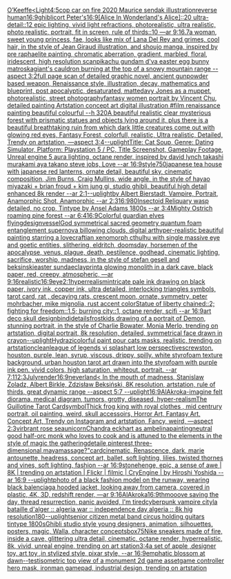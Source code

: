 [O’Keeffe](https://www.ebank.nz/aiartgenerator?category=O%E2%80%99Keeffe)[<Light](https://www.ebank.nz/aiartgenerator?category=%3CLight)[4:5](https://www.ebank.nz/aiartgenerator?category=4%3A5)[cop car on fire 2020 Maurice sendak illustration](https://www.ebank.nz/aiartgenerator?category=cop%2520car%2520on%2520fire%25202020%2520Maurice%2520sendak%2520illustration)[reverse human](https://www.ebank.nz/aiartgenerator?category=reverse%2520human)[16:9](https://www.ebank.nz/aiartgenerator?category=16%3A9)[ghibli](https://www.ebank.nz/aiartgenerator?category=ghibli)[cort Peter's](https://www.ebank.nz/aiartgenerator?category=cort%2520Peter%27s)[16:9](https://www.ebank.nz/aiartgenerator?category=16%3A9)[[Alice In Wonderland's Alice]::20 ultra-detail::12 epic lighting, vivid light refractions, photorealistic, ultra realistic, photo realistic, portrait, fit in screen, rule of thirds::10 —ar 9:16](https://www.ebank.nz/aiartgenerator?category=%5BAlice%2520In%2520Wonderland%27s%2520Alice%5D%3A%3A20%2520ultra-detail%3A%3A12%2520epic%2520lighting%2C%2520vivid%2520light%2520refractions%2C%2520photorealistic%2C%2520ultra%2520realistic%2C%2520photo%2520realistic%2C%2520portrait%2C%2520fit%2520in%2520screen%2C%2520rule%2520of%2520thirds%3A%3A10%2520%E2%80%94ar%25209%3A16)[.7](https://www.ebank.nz/aiartgenerator?category=.7)[a woman, sweet young princess, fae, looks like mix of Lana Del Rey and grimes, cool hair, in the style of Jean Giraud illustration, and shoujo manga, inspired by pre raphaelite painting, chromatic aberration, gradient, marbled, floral, iridescent, high resolution scan](https://www.ebank.nz/aiartgenerator?category=a%2520woman%2C%2520sweet%2520young%2520princess%2C%2520fae%2C%2520looks%2520like%2520mix%2520of%2520Lana%2520Del%2520Rey%2520and%2520grimes%2C%2520cool%2520hair%2C%2520in%2520the%2520style%2520of%2520Jean%2520Giraud%2520illustration%2C%2520and%2520shoujo%2520manga%2C%2520inspired%2520by%2520pre%2520raphaelite%2520painting%2C%2520chromatic%2520aberration%2C%2520gradient%2C%2520marbled%2C%2520floral%2C%2520iridescent%2C%2520high%2520resolution%2520scan)[pikachu gundam d'va easter egg bunny matroska](https://www.ebank.nz/aiartgenerator?category=pikachu%2520gundam%2520d%27va%2520easter%2520egg%2520bunny%2520matroska)[giant's cauldron burning at the top of a snowy mountain range --aspect 3:2](https://www.ebank.nz/aiartgenerator?category=giant%27s%2520cauldron%2520burning%2520at%2520the%2520top%2520of%2520a%2520snowy%2520mountain%2520range%2520--aspect%25203%3A2)[full page scan of detailed graphic novel, ancient gunpowder based weapon, Renaissance style, illustration, decay, mathematics and blueprint, post apocalyptic, desaturated, matte](https://www.ebank.nz/aiartgenerator?category=full%2520page%2520scan%2520of%2520detailed%2520graphic%2520novel%2C%2520ancient%2520gunpowder%2520based%2520weapon%2C%2520Renaissance%2520style%2C%2520illustration%2C%2520decay%2C%2520mathematics%2520and%2520blueprint%2C%2520post%2520apocalyptic%2C%2520desaturated%2C%2520matte)[davy Jones as a muppet, photorealistic, street photography](https://www.ebank.nz/aiartgenerator?category=davy%2520Jones%2520as%2520a%2520muppet%2C%2520photorealistic%2C%2520street%2520photography)[fantasy women portrait by Vincent Chu, detailed painting Artstation concept art digital illustration #film renaissance painting beautiful colourful --h 320](https://www.ebank.nz/aiartgenerator?category=fantasy%2520women%2520portrait%2520by%2520Vincent%2520Chu%2C%2520detailed%2520painting%2520Artstation%2520concept%2520art%2520digital%2520illustration%2520%23film%2520renaissance%2520painting%2520beautiful%2520colourful%2520--h%2520320)[A beautiful realistic clear  mysterious forest with prismatic statues and objects lying around it, plus there is a beautiful breathtaking ruin from which dark little creatures come out with glowing red eyes, Fantasy Forest, colorfull, realistic, Ultra realistic, Detailed, Trendy on artstation, —aspect 3:4](https://www.ebank.nz/aiartgenerator?category=A%2520beautiful%2520realistic%2520clear%2520%2520mysterious%2520forest%2520with%2520prismatic%2520statues%2520and%2520objects%2520lying%2520around%2520it%2C%2520plus%2520there%2520is%2520a%2520beautiful%2520breathtaking%2520ruin%2520from%2520which%2520dark%2520little%2520creatures%2520come%2520out%2520with%2520glowing%2520red%2520eyes%2C%2520Fantasy%2520Forest%2C%2520colorfull%2C%2520realistic%2C%2520Ultra%2520realistic%2C%2520Detailed%2C%2520Trendy%2520on%2520artstation%2C%2520%E2%80%94aspect%25203%3A4)[--uplight](https://www.ebank.nz/aiartgenerator?category=--uplight)[Title: Cat Soup, Genre: Dating Simulator, Platform: Playstation 5 / PC, Title Screenshot, Gameplay Footage, Unreal engine 5 aura lighting, octane render, inspired by david lynch takashi murakami aya takano steve jobs, Love --ar 16:9](https://www.ebank.nz/aiartgenerator?category=Title%3A%2520Cat%2520Soup%2C%2520Genre%3A%2520Dating%2520Simulator%2C%2520Platform%3A%2520Playstation%25205%2520/%2520PC%2C%2520Title%2520Screenshot%2C%2520Gameplay%2520Footage%2C%2520Unreal%2520engine%25205%2520aura%2520lighting%2C%2520octane%2520render%2C%2520inspired%2520by%2520david%2520lynch%2520takashi%2520murakami%2520aya%2520takano%2520steve%2520jobs%2C%2520Love%2520--ar%252016%3A9)[style](https://www.ebank.nz/aiartgenerator?category=style)[750](https://www.ebank.nz/aiartgenerator?category=750)[japanese tea house with japanese red lanterns, ornate detail, beautiful sky, cinematic composition, Jim Burns, Craig Mullins, wide angle, in the style of hayao miyazaki + brian froud + kim jung gi, studio ghibli, beautiful high detail enhanced 8k render --ar 2:1](https://www.ebank.nz/aiartgenerator?category=japanese%2520tea%2520house%2520with%2520japanese%2520red%2520lanterns%2C%2520ornate%2520detail%2C%2520beautiful%2520sky%2C%2520cinematic%2520composition%2C%2520Jim%2520Burns%2C%2520Craig%2520Mullins%2C%2520wide%2520angle%2C%2520in%2520the%2520style%2520of%2520hayao%2520miyazaki%2520%2B%2520brian%2520froud%2520%2B%2520kim%2520jung%2520gi%2C%2520studio%2520ghibli%2C%2520beautiful%2520high%2520detail%2520enhanced%25208k%2520render%2520--ar%25202%3A1)[--uplight](https://www.ebank.nz/aiartgenerator?category=--uplight)[by Albert Bierstadt, Vampire, Portrait, Anamorphic Shot, Anamorphic --ar 2:3](https://www.ebank.nz/aiartgenerator?category=by%2520Albert%2520Bierstadt%2C%2520Vampire%2C%2520Portrait%2C%2520Anamorphic%2520Shot%2C%2520Anamorphic%2520--ar%25202%3A3)[16:9](https://www.ebank.nz/aiartgenerator?category=16%3A9)[80](https://www.ebank.nz/aiartgenerator?category=80)[Insectoid Reliquary wasp detailed, no crop, Tintype by Ansel Adams 1800s --ar 3:4](https://www.ebank.nz/aiartgenerator?category=Insectoid%2520Reliquary%2520wasp%2520detailed%2C%2520no%2520crop%2C%2520Tintype%2520by%2520Ansel%2520Adams%25201800s%2520--ar%25203%3A4)[Mighty Ostrich roaming pine forest --ar 6:4](https://www.ebank.nz/aiartgenerator?category=Mighty%2520Ostrich%2520roaming%2520pine%2520forest%2520--ar%25206%3A4)[16:9](https://www.ebank.nz/aiartgenerator?category=16%3A9)[Colorful guardian elves flying](https://www.ebank.nz/aiartgenerator?category=Colorful%2520guardian%2520elves%2520flying)[design](https://www.ebank.nz/aiartgenerator?category=design)[vessel](https://www.ebank.nz/aiartgenerator?category=vessel)[God symmetrical sacred geometry quantum foam entanglement supernova billowing clouds, digital art](https://www.ebank.nz/aiartgenerator?category=God%2520symmetrical%2520sacred%2520geometry%2520quantum%2520foam%2520entanglement%2520supernova%2520billowing%2520clouds%2C%2520digital%2520art)[hyper-realistic beautiful painting starring a lovecraftian xenomorph cthulhu with single massive eye and goetic entities, slithering, eldritch, doomsday, horsemen of the apocalypse, venus, plague, death, pestilence, godhead, cinematic lighting, sacrifice, worship, madness, in the style of stefan gesell and beksinski](https://www.ebank.nz/aiartgenerator?category=hyper-realistic%2520beautiful%2520painting%2520starring%2520a%2520lovecraftian%2520xenomorph%2520cthulhu%2520with%2520single%2520massive%2520eye%2520and%2520goetic%2520entities%2C%2520slithering%2C%2520eldritch%2C%2520doomsday%2C%2520horsemen%2520of%2520the%2520apocalypse%2C%2520venus%2C%2520plague%2C%2520death%2C%2520pestilence%2C%2520godhead%2C%2520cinematic%2520lighting%2C%2520sacrifice%2C%2520worship%2C%2520madness%2C%2520in%2520the%2520style%2520of%2520stefan%2520gesell%2520and%2520beksinski)[easter sundae](https://www.ebank.nz/aiartgenerator?category=easter%2520sundae)[](https://www.ebank.nz/aiartgenerator?category=)[clay](https://www.ebank.nz/aiartgenerator?category=clay)[print](https://www.ebank.nz/aiartgenerator?category=print)[a glowing monolith in a dark cave, black paper, red, creepy, atmospheric, —ar 9:16](https://www.ebank.nz/aiartgenerator?category=a%2520glowing%2520monolith%2520in%2520a%2520dark%2520cave%2C%2520black%2520paper%2C%2520red%2C%2520creepy%2C%2520atmospheric%2C%2520%E2%80%94ar%25209%3A16)[realistic](https://www.ebank.nz/aiartgenerator?category=realistic)[16:9](https://www.ebank.nz/aiartgenerator?category=16%3A9)[eye](https://www.ebank.nz/aiartgenerator?category=eye)[2:1](https://www.ebank.nz/aiartgenerator?category=2%3A1)[hyperrealism](https://www.ebank.nz/aiartgenerator?category=hyperrealism)[intricate pale ink drawing on black paper, ivory ink, copper ink, ultra detailed, interlocking triangles symbols, tarot card, rat , decaying rats, crescent moon, ornate, symmetry, peter mohrbacher, mike mignolia, rust accent color](https://www.ebank.nz/aiartgenerator?category=intricate%2520pale%2520ink%2520drawing%2520on%2520black%2520paper%2C%2520ivory%2520ink%2C%2520copper%2520ink%2C%2520ultra%2520detailed%2C%2520interlocking%2520triangles%2520symbols%2C%2520tarot%2520card%2C%2520rat%2520%2C%2520decaying%2520rats%2C%2520crescent%2520moon%2C%2520ornate%2C%2520symmetry%2C%2520peter%2520mohrbacher%2C%2520mike%2520mignolia%2C%2520rust%2520accent%2520color)[Statue of liberty chained::2; fighting for freedom::1.5; burning city::1, octane render, scifi --ar 16:9](https://www.ebank.nz/aiartgenerator?category=Statue%2520of%2520liberty%2520chained%3A%3A2%3B%2520fighting%2520for%2520freedom%3A%3A1.5%3B%2520burning%2520city%3A%3A1%2C%2520octane%2520render%2C%2520scifi%2520--ar%252016%3A9)[art deco skull design](https://www.ebank.nz/aiartgenerator?category=art%2520deco%2520skull%2520design)[bindi](https://www.ebank.nz/aiartgenerator?category=bindi)[details](https://www.ebank.nz/aiartgenerator?category=details)[frost](https://www.ebank.nz/aiartgenerator?category=frost)[kids drawing of a portrait of Demon, stunning portrait, in the style of Charlie Bowater, Monia Merlo, trending on artstation, digital portrait, 8k resolution, detailed, symmetrical face drawn in crayon](https://www.ebank.nz/aiartgenerator?category=kids%2520drawing%2520of%2520a%2520portrait%2520of%2520Demon%2C%2520stunning%2520portrait%2C%2520in%2520the%2520style%2520of%2520Charlie%2520Bowater%2C%2520Monia%2520Merlo%2C%2520trending%2520on%2520artstation%2C%2520digital%2520portrait%2C%25208k%2520resolution%2C%2520detailed%2C%2520symmetrical%2520face%2520drawn%2520in%2520crayon)[--uplight](https://www.ebank.nz/aiartgenerator?category=--uplight)[Hydrazi](https://www.ebank.nz/aiartgenerator?category=Hydrazi)[colorful paint pour cats masks, realistic, trending on artstation](https://www.ebank.nz/aiartgenerator?category=colorful%2520paint%2520pour%2520cats%2520masks%2C%2520realistic%2C%2520trending%2520on%2520artstation)[clean](https://www.ebank.nz/aiartgenerator?category=clean)[league of legends vi splashart low perspective](https://www.ebank.nz/aiartgenerator?category=league%2520of%2520legends%2520vi%2520splashart%2520low%2520perspective)[screwston. houston, purple, lean, syrup, viscous, drippy, spilly. white styrofoam texture background. urban houston tarot art drawn into the styrofoam with purple ink pen. vivid colors, high saturation, whiteout. portrait. --ar 7:11](https://www.ebank.nz/aiartgenerator?category=screwston.%2520houston%2C%2520purple%2C%2520lean%2C%2520syrup%2C%2520viscous%2C%2520drippy%2C%2520spilly.%2520white%2520styrofoam%2520texture%2520background.%2520urban%2520houston%2520tarot%2520art%2520drawn%2520into%2520the%2520styrofoam%2520with%2520purple%2520ink%2520pen.%2520vivid%2520colors%2C%2520high%2520saturation%2C%2520whiteout.%2520portrait.%2520--ar%25207%3A11)[2:3](https://www.ebank.nz/aiartgenerator?category=2%3A3)[July](https://www.ebank.nz/aiartgenerator?category=July)[render](https://www.ebank.nz/aiartgenerator?category=render)[16:9](https://www.ebank.nz/aiartgenerator?category=16%3A9)[neverland](https://www.ebank.nz/aiartgenerator?category=neverland)[< In the mouth of madness, Stanislaw Zoladz, Albert Birkle, Zdzisław Beksiński, 8K resolution, artstation, rule of thirds, great dynamic range --aspect 5:7 --uplight](https://www.ebank.nz/aiartgenerator?category=%3C%2520In%2520the%2520mouth%2520of%2520madness%2C%2520Stanislaw%2520Zoladz%2C%2520Albert%2520Birkle%2C%2520Zdzis%C5%82aw%2520Beksi%C5%84ski%2C%25208K%2520resolution%2C%2520artstation%2C%2520rule%2520of%2520thirds%2C%2520great%2520dynamic%2520range%2520--aspect%25205%3A7%2520--uplight)[16:9](https://www.ebank.nz/aiartgenerator?category=16%3A9)[AlAkroka](https://www.ebank.nz/aiartgenerator?category=AlAkroka)[-](https://www.ebank.nz/aiartgenerator?category=-)[imagine felt diorama, medical diagram, tumors, grotty, diseased, hyper-realism](https://www.ebank.nz/aiartgenerator?category=imagine%2520felt%2520diorama%2C%2520medical%2520diagram%2C%2520tumors%2C%2520grotty%2C%2520diseased%2C%2520hyper-realism)[The Guillotine Tarot Card](https://www.ebank.nz/aiartgenerator?category=The%2520Guillotine%2520Tarot%2520Card)[symbol](https://www.ebank.nz/aiartgenerator?category=symbol)[Thick  frog king with royal clothes , mid centrury portrait, oil painting, weird, skull accessoirs, Horror Art, Fantasy Art, Concept Art, Trendy on Instagram and artstation, Fancy, weird, —aspect 2:3](https://www.ebank.nz/aiartgenerator?category=Thick%2520%2520frog%2520king%2520with%2520royal%2520clothes%2520%2C%2520mid%2520centrury%2520portrait%2C%2520oil%2520painting%2C%2520weird%2C%2520skull%2520accessoirs%2C%2520Horror%2520Art%2C%2520Fantasy%2520Art%2C%2520Concept%2520Art%2C%2520Trendy%2520on%2520Instagram%2520and%2520artstation%2C%2520Fancy%2C%2520weird%2C%2520%E2%80%94aspect%25202%3A3)[virbrant rose sea](https://www.ebank.nz/aiartgenerator?category=virbrant%2520rose%2520sea)[unicorn](https://www.ebank.nz/aiartgenerator?category=unicorn)[Chandra eckhart as ambelina](https://www.ebank.nz/aiartgenerator?category=Chandra%2520eckhart%2520as%2520ambelina)[painting](https://www.ebank.nz/aiartgenerator?category=painting)[neutral good half-orc monk who loves to cook and is attuned to the elements in the style of magic the gathering](https://www.ebank.nz/aiartgenerator?category=neutral%2520good%2520half-orc%2520monk%2520who%2520loves%2520to%2520cook%2520and%2520is%2520attuned%2520to%2520the%2520elements%2520in%2520the%2520style%2520of%2520magic%2520the%2520gathering)[detaile,pinterest,three-dimensional,maya](https://www.ebank.nz/aiartgenerator?category=detaile%2Cpinterest%2Cthree-dimensional%2Cmaya)[massage?"](https://www.ebank.nz/aiartgenerator?category=massage%3F%22)[card](https://www.ebank.nz/aiartgenerator?category=card)[cinematic, Renascence, dark, marie antounette, headress, concept art, ballet, soft lighting, lilies, twisted thornes and vines, soft lighting, fashion --ar 16:9](https://www.ebank.nz/aiartgenerator?category=cinematic%2C%2520Renascence%2C%2520dark%2C%2520marie%2520antounette%2C%2520headress%2C%2520concept%2520art%2C%2520ballet%2C%2520soft%2520lighting%2C%2520lilies%2C%2520twisted%2520thornes%2520and%2520vines%2C%2520soft%2520lighting%2C%2520fashion%2520--ar%252016%3A9)[stonehenge, epic, a sense of awe | 8K | trending on artstation | Flickr | filmic | CryEngine | by Hiroshi Yoshida --ar 16:9 --uplight](https://www.ebank.nz/aiartgenerator?category=stonehenge%2C%2520epic%2C%2520a%2520sense%2520of%2520awe%2520%7C%25208K%2520%7C%2520trending%2520on%2520artstation%2520%7C%2520Flickr%2520%7C%2520filmic%2520%7C%2520CryEngine%2520%7C%2520by%2520Hiroshi%2520Yoshida%2520--ar%252016%3A9%2520--uplight)[photo of a black fashion model on the runway, wearing black balenciaga hooded jacket, looking away from camera, covered in plastic, 4K, 3D, redshift render, —ar 9:16](https://www.ebank.nz/aiartgenerator?category=photo%2520of%2520a%2520black%2520fashion%2520model%2520on%2520the%2520runway%2C%2520wearing%2520black%2520balenciaga%2520hooded%2520jacket%2C%2520looking%2520away%2520from%2520camera%2C%2520covered%2520in%2520plastic%2C%25204K%2C%25203D%2C%2520redshift%2520render%2C%2520%E2%80%94ar%25209%3A16)[AlAkroka](https://www.ebank.nz/aiartgenerator?category=AlAkroka)[16:9](https://www.ebank.nz/aiartgenerator?category=16%3A9)[thmooove saving the day, thread resurrection,  panic avoided, I'm tired](https://www.ebank.nz/aiartgenerator?category=thmooove%2520saving%2520the%2520day%2C%2520thread%2520resurrection%2C%2520%2520panic%2520avoided%2C%2520I%27m%2520tired)[cyberpunk vampire city](https://www.ebank.nz/aiartgenerator?category=cyberpunk%2520vampire%2520city)[la bataille d'alger :: algeria war :: independence day algeria :: 8k hig resolution](https://www.ebank.nz/aiartgenerator?category=la%2520bataille%2520d%27alger%2520%3A%3A%2520algeria%2520war%2520%3A%3A%2520independence%2520day%2520algeria%2520%3A%3A%25208k%2520hig%2520resolution)[180](https://www.ebank.nz/aiartgenerator?category=180)[--uplight](https://www.ebank.nz/aiartgenerator?category=--uplight)[senior citizen metal band circus holding guitars tintype 1800s](https://www.ebank.nz/aiartgenerator?category=senior%2520citizen%2520metal%2520band%2520circus%2520holding%2520guitars%2520tintype%25201800s)[Ghibli studio style young designers, animation, silhouettes, posters, magic, Walla, character concepts](https://www.ebank.nz/aiartgenerator?category=Ghibli%2520studio%2520style%2520young%2520designers%2C%2520animation%2C%2520silhouettes%2C%2520posters%2C%2520magic%2C%2520Walla%2C%2520character%2520concepts)[box](https://www.ebank.nz/aiartgenerator?category=box)[75](https://www.ebank.nz/aiartgenerator?category=75)[Nike sneakers made of fire, inside a cave, glittering ultra detail, cinematic, octane render, hyperrealistic, 8k, vivid, unreal engine, trending on art station](https://www.ebank.nz/aiartgenerator?category=Nike%2520sneakers%2520made%2520of%2520fire%2C%2520inside%2520a%2520cave%2C%2520glittering%2520ultra%2520detail%2C%2520cinematic%2C%2520octane%2520render%2C%2520hyperrealistic%2C%25208k%2C%2520vivid%2C%2520unreal%2520engine%2C%2520trending%2520on%2520art%2520station)[3:4](https://www.ebank.nz/aiartgenerator?category=3%3A4)[a set of apple ,designer toy, art toy ,in stylized style, pixar style, --ar 16:9](https://www.ebank.nz/aiartgenerator?category=a%2520set%2520of%2520apple%2520%2Cdesigner%2520toy%2C%2520art%2520toy%2520%2Cin%2520stylized%2520style%2C%2520pixar%2520style%2C%2520--ar%252016%3A9)[emphatic blossom at dawn](https://www.ebank.nz/aiartgenerator?category=emphatic%2520blossom%2520at%2520dawn)[--test](https://www.ebank.nz/aiartgenerator?category=--test)[isometric top view of a monument 2d game asset](https://www.ebank.nz/aiartgenerator?category=isometric%2520top%2520view%2520of%2520a%2520monument%25202d%2520game%2520asset)[game controller hero mask, ironman gamepad, industrial design, trending on artstation](https://www.ebank.nz/aiartgenerator?category=game%2520controller%2520hero%2520mask%2C%2520ironman%2520gamepad%2C%2520industrial%2520design%2C%2520trending%2520on%2520artstation)